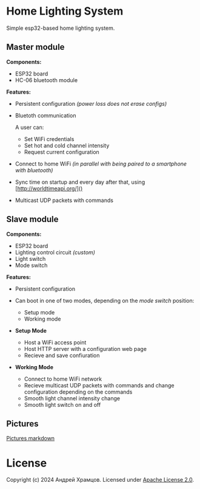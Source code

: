 # Home Lighting System

Simple esp32-based home lighting system.

## Master module

**Components:**

- ESP32 board
- HC-06 bluetooth module

**Features:**

- Persistent configuration *(power loss does not erase configs)*
- Bluetoth communication

  A user can:

  - Set WiFi credentials
  - Set hot and cold channel intensity
  - Request current configuration

- Connect to home WiFi *(in parallel with being paired to a smartphone with bluetooth)*
- Sync time on startup and every day after that, using [http://worldtimeapi.org/]()
- Multicast UDP packets with commands

## Slave module

**Components:**

- ESP32 board
- Lighting control circuit *(custom)*
- Light switch
- Mode switch

**Features:**

- Persistent configuration

- Can boot in one of two modes, depending on the *mode switch* position:

  - Setup mode
  - Working mode

- **Setup Mode**

  - Host a WiFi access point
  - Host HTTP server with a configuration web page
  - Recieve and save confiuration

- **Working Mode**

  - Connect to home WiFi network
  - Recieve multicast UDP packets with commands and change configuration depending on the commands
  - Smooth light channel intensity change
  - Smooth light switch on and off

## Pictures

[Pictures markdown](/pictures.md)

# License

Copyright (c) 2024 Андрей Храмцов.
Licensed under [Apache License 2.0](LICENSE).
